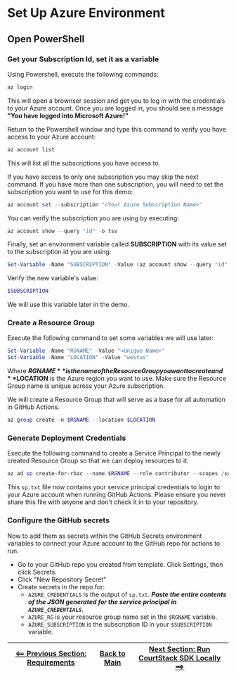# Set Up Azure Environment

## Open PowerShell

### Get your Subscription Id, set it as a variable

Using Powershell, execute the following commands:

```powershell
az login
```

This will open a brownser session and get you to log in with the credentials to your Azure account. Once you are logged in, you should see a message **"You have logged into Microsoft Azure!"**

Return to the Powershell window and type this command to verify you have access to your Azure account:

```powershell
az account list
```

This will list all the subscriptions you have access to.

If you have access to only one subscription you may skip the next command. If you have more than one subscription, you will need to set the subscription you want to use for this demo:

```powershell
az account set --subscription "<Your Azure Subscription Name>"
```

You can verify the subscription you are using by executing:

```powershell
az account show --query "id" -o tsv
```

Finally, set an environment variable called **SUBSCRIPTION** with its value set to the subscription id you are using:

```powershell
Set-Variable -Name "SUBSCRIPTION" -Value (az account show --query "id" -o tsv)
```

Verify the new variable's value:

```powershell
$SUBSCRIPTION
```

We will use this variable later in the demo.

### Create a Resource Group

Execute the following command to set some variables we will use later:

```powershell
Set-Variable -Name "RGNAME" -Value "<Unique Name>"
Set-Variable -Name "LOCATION" -Value "westus"
```

Where **$RGNAME** is the name of the Resource Group you want to create and **$LOCATION** is the Azure region you want to use. Make sure the Resource Group name is unique across your Azure subscription.

We will create a Resource Group that will serve as a base for all automation in GitHub Actions.

```powershell
az group create -n $RGNAME --location $LOCATION
```

### Generate Deployment Credentials

Execute the following command to create a Service Principal to the newly created Resource Group so that we can deploy resources to it:

```powershell
az ad sp create-for-rbac --name $RGNAME --role contributor --scopes /subscriptions/$SUBSCRIPTION/resourceGroups/$RGNAME --sdk-auth | Out-File -FilePath .\sp.txt
```

This `sp.txt` file now contains your service principal credentials to login to your Azure account when running GitHub Actions. Please ensure you never share this file with anyone and don't check it in to your repository.

### Configure the GitHub secrets

Now to add them as secrets within the GitHub Secrets environment variables to connect your Azure account to the GitHub repo for actions to run.

* Go to your GitHub repo you created from template. Click Settings, then click Secrets.
* Click "New Repository Secret"
* Create secrets in the repo for:
  * `AZURE_CREDENTIALS` is the output of `sp.txt`. _**Paste the entire contents of the JSON generated for the service principal in `AZURE_CREDENTIALS`**_.
  * `AZURE_RG` is your resource group name set in the `$RGNAME` variable.
  * `AZURE_SUBSCRIPTION` is the subscription ID in your `$SUBSCRIPTION` variable.

| [<== Previous Section: Requirements](Requirements.md) | [Back to Main](../README.md) | [Next Section: Run CourtStack SDK Locally ==>](RunSDK.md) |
|--|--|--|
